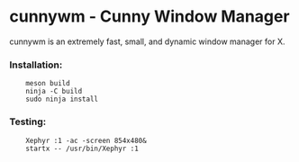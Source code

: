 # cunnywm - Cunny Window Manager 
cunnywm is an extremely fast, small, and dynamic window manager for X.

### Installation:
```
    meson build
    ninja -C build
    sudo ninja install
```

### Testing: 
```
    Xephyr :1 -ac -screen 854x480&
    startx -- /usr/bin/Xephyr :1
``` 
